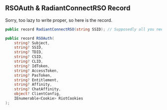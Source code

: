 ## RSOAuth & RadiantConnectRSO Record

Sorry, too lazy to write proper, so here is the record.

```csharp
public record RadiantConnectRSO(string SSID); // Supposedly all you need for authorization?

public record RSOAuth(
    string? Subject,
    string? SSID,
    string? TDID,
    string? CSID,
    string? CLID,
    string? IdToken,
    string? AccessToken,
    string? PasToken,
    string? Entitlement,
    string? Affinity,
    string? ChatAffinity,
    object? ClientConfig,
    IEnumerable<Cookie> RiotCookies
);
```